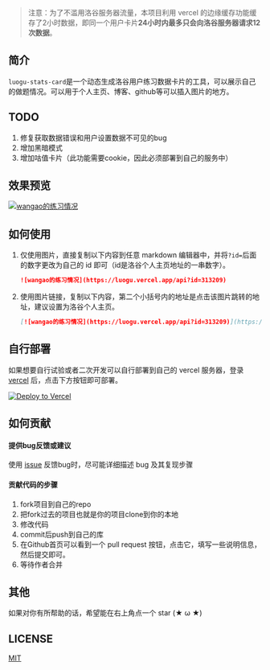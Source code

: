> 注意：为了不滥用洛谷服务器流量，本项目利用 vercel 的边缘缓存功能缓存了2小时数据，即同一个用户卡片**24小时内最多只会向洛谷服务器请求12次数据**。
## 简介

`luogu-stats-card`是一个动态生成洛谷用户练习数据卡片的工具，可以展示自己的做题情况。可以用于个人主页、博客、github等可以插入图片的地方。

## TODO

1. 修复获取数据错误和用户设置数据不可见的bug
2. 增加黑暗模式
3. 增加咕值卡片（此功能需要cookie，因此必须部署到自己的服务中）

## 效果预览

[![wangao的练习情况](https://luogu.vercel.app/api?id=313209)](https://github.com/wao3/luogu-stats-card)

## 如何使用

1. 仅使用图片，直接复制以下内容到任意 markdown 编辑器中，并将`?id=`后面的数字更改为自己的 id 即可（id是洛谷个人主页地址的一串数字）。

   ```md
   ![wangao的练习情况](https://luogu.vercel.app/api?id=313209)
   ```

2. 使用图片链接，复制以下内容，第二个小括号内的地址是点击该图片跳转的地址，建议设置为洛谷个人主页。

   ```md
   [![wangao的练习情况](https://luogu.vercel.app/api?id=313209)](https://github.com/wao3/luogu-stats-card)
   ```

## 自行部署

如果想要自行试验或者二次开发可以自行部署到自己的 vercel 服务器，登录 [vercel](https://vercel.com/) 后，点击下方按钮即可部署。

[![Deploy to Vercel](https://vercel.com/button)](https://vercel.com/import/project?template=https://github.com/wao3/luogu-stats-card)

## 如何贡献

#### 提供bug反馈或建议

使用 [issue](https://github.com/wao3/luogu-stats-card/issues) 反馈bug时，尽可能详细描述 bug 及其复现步骤

#### 贡献代码的步骤

1. fork项目到自己的repo
2. 把fork过去的项目也就是你的项目clone到你的本地
3. 修改代码
4. commit后push到自己的库
5. 在Github首页可以看到一个 pull request 按钮，点击它，填写一些说明信息，然后提交即可。
6. 等待作者合并

## 其他

如果对你有所帮助的话，希望能在右上角点一个 star (★ ω ★)

## LICENSE

[MIT](https://github.com/wao3/luogu-stats-card/blob/master/LICENSE)